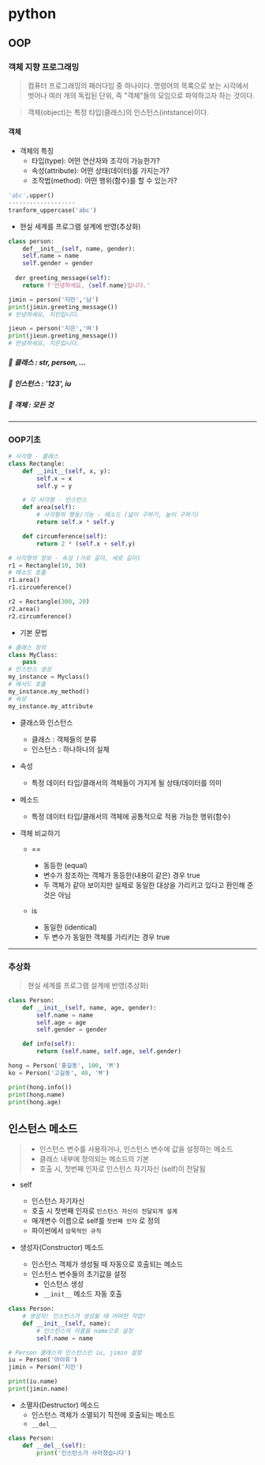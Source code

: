 # python

## OOP

### 객체 지향 프로그래밍

> 컴퓨터 프로그래밍의 패러다임 중 하나이다. 명령어의 목록으로 보는 시각에서 벗어나 여러 개의 독립된 단위, 즉 "객체"들의 모임으로 파악하고자 하는 것이다. 

> 객체(object)는 특정 타입(클래스)의 인스턴스(intstance)이다.

#### 객체

- 객체의 특징
  - 타입(type): 어떤 연산자와 조각이 가능한가?
  - 속성(attribute): 어떤 상태(데이터)를 가지는가?
  - 조작법(method): 어떤 행위(함수)를 할 수 있는가?

```python
'abc'.upper()
-------------------
tranform_uppercase('abc')
```

- 현실 세계를 프로그램 설계에 반영(추상화)

```python
class person:
	def__init__(self, name, gender):
    self.name = name
    self.gender = gender
    
  der greeting_message(self):
    return f'안녕하세요, {self.name}입니다.'

jimin = person('지민','남')
print(jimin.greeting_message())
# 안녕하세요, 지민입니다.

jieun = person('지은','여')
print(jieun.greeting_message())
# 안녕하세요, 지은입니다.
```

##### 📌 클래스 : str, person, ...

##### 📌 인스턴스 : '123', iu

##### 📌 객체 : 모든 것 

-----

### OOP기초

```python
# 사각형 - 클래스
class Rectangle:
  	def __init__(self, x, y):
      	self.x = x
        self.y = y

    # 각 사각형 - 인스턴스
    def area(self):
      	# 사각형의 행동/기능 - 메소드 (넓이 구하기, 높이 구하기)
      	return self.x * self.y

    def circumference(self):
      	return 2 * (self.x + self.y)

# 사각형의 정보 - 속성 (가로 길이, 세로 길이)
r1 = Rectangle(10, 30)
# 메소드 호출
r1.area()
r1.circumference()

r2 = Rectangle(300, 20)
r2.area()
r2.circumference()
```

- 기본 문법

```python
# 클래스 정의
class MyClass:
    pass
# 인스턴스 생성
my_instance = Myclass()
# 메서드 호출
my_instance.my_method()
# 속성
my_instance.my_attribute
```

- 클래스와 인스턴스
  - 클래스 : 객체들의 분류
  - 인스턴스 : 하나하나의 실체

- 속성
  - 특정 데이터 타입/클래서의 객체들이 가지게 될 상태/데이터를 의미

- 메소드
  - 특정 데이터 타입/클래서의 객체에 공통적으로 적용 가능한 행위(함수)

- 객체 비교하기 

  - ==
    - 동등한 (equal)
    - 변수가 참조하는 객체가 동등한(내용이 같은) 경우 true
    - 두 객체가 같아 보이지만 실제로 동일한 대상을 가리키고 있다고 환인해 준 것은 아님

  - is
    - 동일한 (identical)
    - 두 변수가 동일한 객체를 가리키는 경우 true

----

### 추상화

> 현실 세계를 프로그램 설계에 반영(추상화)

```python
class Person:
  	def __init__(self, name, age, gender):
      	self.name = name
        self.age = age
        self.gender = gender

    def info(self):
      	return (self.name, self.age, self.gender)

hong = Person('홍길동', 100, 'M')
ko = Person('고길동', 40, 'M')

print(hong.info())
print(hong.name)
print(hong.age)
```

## **인스턴스 메소드**

> - 인스턴스 변수를 사용하거나, 인스턴스 변수에 값을 설정하는 메소드
> - 클래스 내부에 정의되는 메소드의 기본
> - 호출 시, 첫번째 인자로 인스턴스 자기자신 (self)이 전달됨



- self
  - 인스턴스 자기자신
  - 호출 시 첫번째 인자로 `인스턴스 자신이 전달되게 설계`
  - 매개변수 이름으로 self를 `첫번째 인자` 로 정의
  - 파이썬에서 `암묵적인 규칙`



- 생성자(Constructor) 메소드
  - 인스턴스 객체가 생성될 때 자동으로 호출되는 메소드
  - 인스턴스 변수들의 초기값을 설정
    - 인스턴스 생성
    - `__init__` 메소드 자동 호출

```python
class Person:
  	# 생성자! 인스턴스가 생성될 때 어떠한 작업!
  	def __init__(self, name):
      	# 인스턴스의 이름을 name으로 설정
        self.name = name

# Person 클래스의 인스턴스인 iu, jimin 설정
iu = Person('아이유')
jimin = Person('지민')

print(iu.name)
print(jimin.name)
```



- 소멸자(Destructor) 메소드
  - 인스턴스 객체가 소멸되기 직전에 호출되는 메소드
  - `__del__`

```python
class Person:
    def __del__(self):
        print('인스턴스가 사라졌습니다')
```

